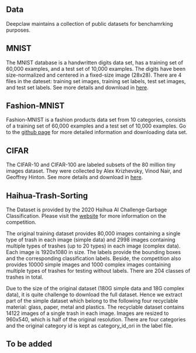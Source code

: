 ## Data

Deepclaw maintains a collection of public datasets for benchamrking purposes.

## MNIST
The MNIST database is a handwritten digits data set, has a training set of 60,000 examples, and a test set of 10,000 examples. The digits have been size-normalized and centered in a fixed-size image (28x28). There are 4 files in the dateset: training set images, training set labels, test set images, and test set labels. See more details and download in [here](http://yann.lecun.com/exdb/mnist/).


## Fashion-MNIST
 Fashion-MNIST is a fashion products data set from 10 categories,  consists of a training set of 60,000 examples and a test set of 10,000 examples. Go to the [github page](https://github.com/zalandoresearch/fashion-mnist#get-the-data) for more detailed information and downloading data set.

## CIFAR
The CIFAR-10 and CIFAR-100 are labeled subsets of the 80 million tiny images dataset. They were collected by Alex Krizhevsky, Vinod Nair, and Geoffrey Hinton. See more details and download in [here](https://www.cs.toronto.edu/~kriz/cifar.html).

## Haihua-Trash-Sorting
The Dataset is provided by the 2020 Haihua AI Challenge·Garbage Classification. Please visit the [website](https://www.biendata.com/competition/haihua_wastesorting_task2/data/) for more information on the competition.

The original training dataset provides 80,000 images containing a single type of trash in each image (simple data) and 2998 images containing multiple types of trashes (up to 20 types) in each image (complex data). Each image is 1920x1080 in size. The labels provide the bounding boxes and the corresponding classification labels. Beside, the competition also provides 10000 simple images and 1000 complex images containing multiple types of trashes for testing without labels. There are 204 classes of trashes in total.

Due to the size of the original dataset (180G simple data and 18G complex data), it is quite challenge to download the full dataset. Hence we extract part of the simple dataset which belong to the following four recyclable material: glass, paper, metal and plastics. The recyclable dataset contains 14122 images of a single trash in each image. Images are resized to 960x540, which is half of the original resolution. There are four categories and the original category id is kept as category_id_ori in the label file.

## To be added
